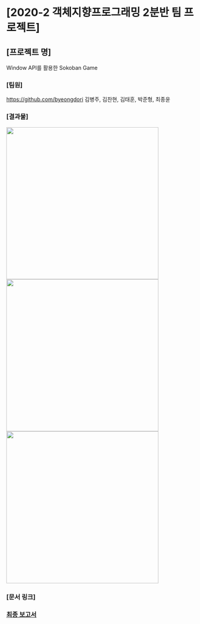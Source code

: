 # [2020-2 객체지향프로그래밍 2분반 팀 프로젝트]

## [프로젝트 명]
Window API를 활용한 Sokoban Game

### [팀원]
https://github.com/byeongdori
김병주, 김찬현, 김태훈, 박준형, 최종윤

### [결과물]
<img src = "https://user-images.githubusercontent.com/33740149/147570303-5bb67c98-5d6e-4ecc-be98-0fe3e1196d0a.png" width="400" height="400">
<img src = "https://user-images.githubusercontent.com/33740149/147570315-26ce8e2a-df73-4dbf-a28b-b6f22a0dbe13.png" width="400" height="400">
<img src = "https://user-images.githubusercontent.com/33740149/147570316-f80419ac-72b2-4506-bae1-0085c50b5779.png" width="400" height="400">

### [문서 링크]
### <a href="https://github.com/byeongdori/OOP_Project_Sokoban/tree/master/Documents"> 최종 보고서 </a>
